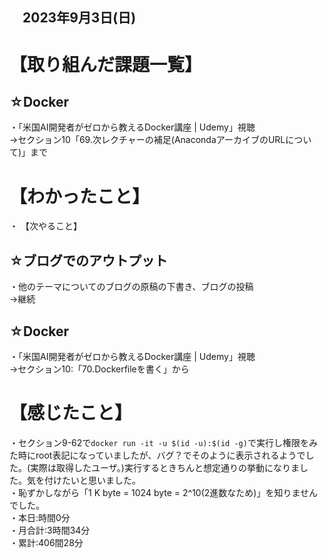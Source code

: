## 　2023年9月3日(日)
# 【取り組んだ課題一覧】
## ☆Docker
・「米国AI開発者がゼロから教えるDocker講座 | Udemy」視聴<br>
→セクション10「69.次レクチャーの補足(AnacondaアーカイブのURLについて)」まで<br>
# 【わかったこと】
・
【次やること】
## ☆ブログでのアウトプット
・他のテーマについてのブログの原稿の下書き、ブログの投稿<br>
→継続<br>
## ☆Docker
・「米国AI開発者がゼロから教えるDocker講座 | Udemy」視聴<br>
→セクション10:「70.Dockerfileを書く」から<br>
# 【感じたこと】
・セクション9-62で`docker run -it -u $(id -u):$(id -g)`で実行し権限をみた時にroot表記になっていましたが、バグ？でそのように表示されるようでした。(実際は取得したユーザ。)実行するときちんと想定通りの挙動になりました。気を付けたいと思いました。<br>
・恥ずかしながら「1 K byte = 1024 byte = 2^10(2進数なため)」を知りませんでした。<br>
・本日:時間0分<br>
・月合計:3時間34分<br>
・累計:406間28分<br>
